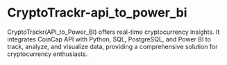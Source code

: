 # CryptoTrackr-api_to_power_bi
CryptoTrackr(API_to_Power_BI) offers real-time cryptocurrency insights. It integrates CoinCap API with Python, SQL, PostgreSQL, and Power BI to track, analyze, and visualize data, providing a comprehensive solution for cryptocurrency enthusiasts.
